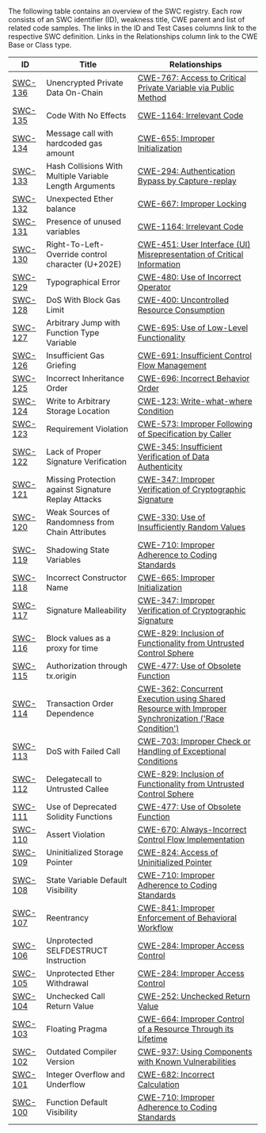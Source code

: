 # 

The following table contains an overview of the SWC registry. Each row consists of an SWC identifier (ID), weakness title, CWE parent and list of related code samples. The links in the ID and Test Cases columns link to the respective SWC definition. Links in the Relationships column link to the CWE Base or Class type.

| ID                           | Title                                                   | Relationships                                                                                                                                           |
| ---------------------------- | ------------------------------------------------------- | ------------------------------------------------------------------------------------------------------------------------------------------------------- |
| [SWC-136](./docs/SWC-136.md) | Unencrypted Private Data On-Chain                       | [CWE-767: Access to Critical Private Variable via Public Method](https://cwe.mitre.org/data/definitions/767.html)                                       |
| [SWC-135](./docs/SWC-135.md) | Code With No Effects                                    | [CWE-1164: Irrelevant Code](https://cwe.mitre.org/data/definitions/1164.html)                                                                           |
| [SWC-134](./docs/SWC-134.md) | Message call with hardcoded gas amount                  | [CWE-655: Improper Initialization](https://cwe.mitre.org/data/definitions/665.html)                                                                     |
| [SWC-133](./docs/SWC-133.md) | Hash Collisions With Multiple Variable Length Arguments | [CWE-294: Authentication Bypass by Capture-replay](https://cwe.mitre.org/data/definitions/294.html)                                                     |
| [SWC-132](./docs/SWC-132.md) | Unexpected Ether balance                                | [CWE-667: Improper Locking](https://cwe.mitre.org/data/definitions/667.html)                                                                            |
| [SWC-131](./docs/SWC-131.md) | Presence of unused variables                            | [CWE-1164: Irrelevant Code](https://cwe.mitre.org/data/definitions/1164.html)                                                                           |
| [SWC-130](./docs/SWC-130.md) | Right-To-Left-Override control character (U+202E)       | [CWE-451: User Interface (UI) Misrepresentation of Critical Information](http://cwe.mitre.org/data/definitions/451.html)                                |
| [SWC-129](./docs/SWC-129.md) | Typographical Error                                     | [CWE-480: Use of Incorrect Operator](https://cwe.mitre.org/data/definitions/480.html)                                                                   |
| [SWC-128](./docs/SWC-128.md) | DoS With Block Gas Limit                                | [CWE-400: Uncontrolled Resource Consumption](https://cwe.mitre.org/data/definitions/400.html)                                                           |
| [SWC-127](./docs/SWC-127.md) | Arbitrary Jump with Function Type Variable              | [CWE-695: Use of Low-Level Functionality](https://cwe.mitre.org/data/definitions/695.html)                                                              |
| [SWC-126](./docs/SWC-126.md) | Insufficient Gas Griefing                               | [CWE-691: Insufficient Control Flow Management](https://cwe.mitre.org/data/definitions/691.html)                                                        |
| [SWC-125](./docs/SWC-125.md) | Incorrect Inheritance Order                             | [CWE-696: Incorrect Behavior Order](https://cwe.mitre.org/data/definitions/696.html)                                                                    |
| [SWC-124](./docs/SWC-124.md) | Write to Arbitrary Storage Location                     | [CWE-123: Write-what-where Condition](https://cwe.mitre.org/data/definitions/123.html)                                                                  |
| [SWC-123](./docs/SWC-123.md) | Requirement Violation                                   | [CWE-573: Improper Following of Specification by Caller](https://cwe.mitre.org/data/definitions/573.html)                                               |
| [SWC-122](./docs/SWC-122.md) | Lack of Proper Signature Verification                   | [CWE-345: Insufficient Verification of Data Authenticity](https://cwe.mitre.org/data/definitions/345.html)                                              |
| [SWC-121](./docs/SWC-121.md) | Missing Protection against Signature Replay Attacks     | [CWE-347: Improper Verification of Cryptographic Signature](https://cwe.mitre.org/data/definitions/347.html)                                            |
| [SWC-120](./docs/SWC-120.md) | Weak Sources of Randomness from Chain Attributes        | [CWE-330: Use of Insufficiently Random Values](https://cwe.mitre.org/data/definitions/330.html)                                                         |
| [SWC-119](./docs/SWC-119.md) | Shadowing State Variables                               | [CWE-710: Improper Adherence to Coding Standards](http://cwe.mitre.org/data/definitions/710.html)                                                       |
| [SWC-118](./docs/SWC-118.md) | Incorrect Constructor Name                              | [CWE-665: Improper Initialization](http://cwe.mitre.org/data/definitions/665.html)                                                                      |
| [SWC-117](./docs/SWC-117.md) | Signature Malleability                                  | [CWE-347: Improper Verification of Cryptographic Signature](https://cwe.mitre.org/data/definitions/347.html)                                            |
| [SWC-116](./docs/SWC-116.md) | Block values as a proxy for time                        | [CWE-829: Inclusion of Functionality from Untrusted Control Sphere](https://cwe.mitre.org/data/definitions/829.html)                                    |
| [SWC-115](./docs/SWC-115.md) | Authorization through tx.origin                         | [CWE-477: Use of Obsolete Function](https://cwe.mitre.org/data/definitions/477.html)                                                                    |
| [SWC-114](./docs/SWC-114.md) | Transaction Order Dependence                            | [CWE-362: Concurrent Execution using Shared Resource with Improper Synchronization ('Race Condition')](https://cwe.mitre.org/data/definitions/362.html) |
| [SWC-113](./docs/SWC-113.md) | DoS with Failed Call                                    | [CWE-703: Improper Check or Handling of Exceptional Conditions](https://cwe.mitre.org/data/definitions/703.html)                                        |
| [SWC-112](./docs/SWC-112.md) | Delegatecall to Untrusted Callee                        | [CWE-829: Inclusion of Functionality from Untrusted Control Sphere](https://cwe.mitre.org/data/definitions/829.html)                                    |
| [SWC-111](./docs/SWC-111.md) | Use of Deprecated Solidity Functions                    | [CWE-477: Use of Obsolete Function](https://cwe.mitre.org/data/definitions/477.html)                                                                    |
| [SWC-110](./docs/SWC-110.md) | Assert Violation                                        | [CWE-670: Always-Incorrect Control Flow Implementation](https://cwe.mitre.org/data/definitions/670.html)                                                |
| [SWC-109](./docs/SWC-109.md) | Uninitialized Storage Pointer                           | [CWE-824: Access of Uninitialized Pointer](https://cwe.mitre.org/data/definitions/824.html)                                                             |
| [SWC-108](./docs/SWC-108.md) | State Variable Default Visibility                       | [CWE-710: Improper Adherence to Coding Standards](https://cwe.mitre.org/data/definitions/710.html)                                                      |
| [SWC-107](./docs/SWC-107.md) | Reentrancy                                              | [CWE-841: Improper Enforcement of Behavioral Workflow](https://cwe.mitre.org/data/definitions/841.html)                                                 |
| [SWC-106](./docs/SWC-106.md) | Unprotected SELFDESTRUCT Instruction                    | [CWE-284: Improper Access Control](https://cwe.mitre.org/data/definitions/284.html)                                                                     |
| [SWC-105](./docs/SWC-105.md) | Unprotected Ether Withdrawal                            | [CWE-284: Improper Access Control](https://cwe.mitre.org/data/definitions/284.html)                                                                     |
| [SWC-104](./docs/SWC-104.md) | Unchecked Call Return Value                             | [CWE-252: Unchecked Return Value](https://cwe.mitre.org/data/definitions/252.html)                                                                      |
| [SWC-103](./docs/SWC-103.md) | Floating Pragma                                         | [CWE-664: Improper Control of a Resource Through its Lifetime](https://cwe.mitre.org/data/definitions/664.html)                                         |
| [SWC-102](./docs/SWC-102.md) | Outdated Compiler Version                               | [CWE-937: Using Components with Known Vulnerabilities](http://cwe.mitre.org/data/definitions/937.html)                                                  |
| [SWC-101](./docs/SWC-101.md) | Integer Overflow and Underflow                          | [CWE-682: Incorrect Calculation](https://cwe.mitre.org/data/definitions/682.html)                                                                       |
| [SWC-100](./docs/SWC-100.md) | Function Default Visibility                             | [CWE-710: Improper Adherence to Coding Standards](https://cwe.mitre.org/data/definitions/710.html)                                                      |
